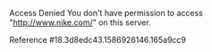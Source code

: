 Access Denied You don't have permission to access "http://www.nike.com/" on this server.

Reference #18.3d8edc43.1586926146.165a9cc9